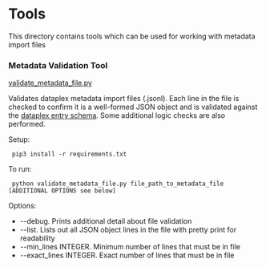 # Tools

This directory contains tools which can be used for working with metadata import files

### Metadata Validation Tool

[validate_metadata_file.py](validate_metadata_file.py)

Validates dataplex metadata import files (.jsonl). Each line in the file is checked to confirm it is a well-formed JSON object and is validated against the [dataplex entry schema](https://cloud.google.com/dataplex/docs/import-metadata#import-item). Some additional logic checks are also performed.

Setup:
```
 pip3 install -r requirements.txt 
```

To run:
```
 python validate_metadata_file.py file_path_to_metadata_file [ADDITIONAL OPTIONS see below]
```

Options:
 
 * --debug. Prints additional detail about file validation
 * --list. Lists out all JSON object lines in the file with pretty print for readability
 * --min_lines INTEGER. Minimum number of lines that must be in file
 * --exact_lines INTEGER. Exact number of lines that must be in file

